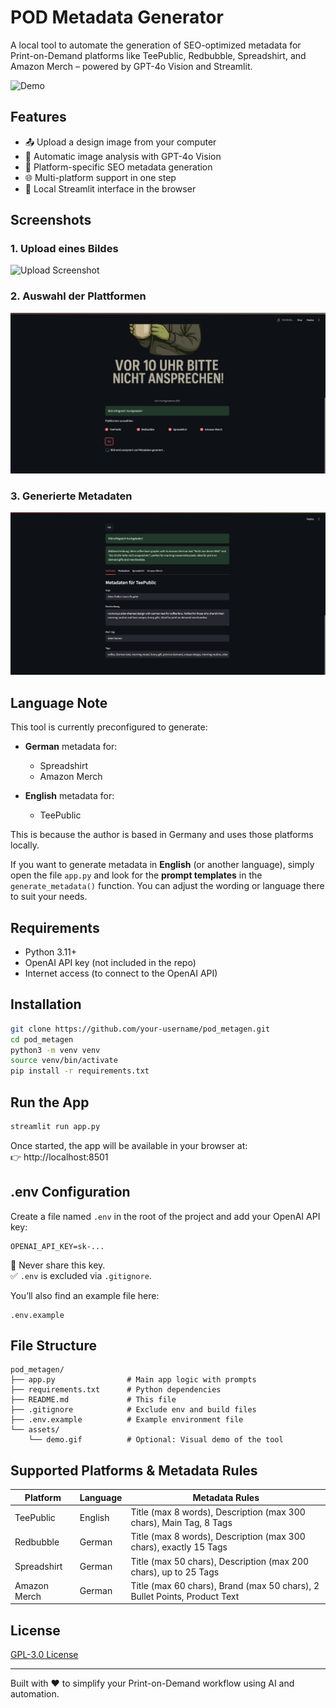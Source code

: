 # POD Metadata Generator

A local tool to automate the generation of SEO-optimized metadata for Print-on-Demand platforms like TeePublic, Redbubble, Spreadshirt, and Amazon Merch – powered by GPT-4o Vision and Streamlit.

![Demo](assets/demo.gif)

## Features

- 📤 Upload a design image from your computer
- 🤖 Automatic image analysis with GPT-4o Vision
- 📝 Platform-specific SEO metadata generation
- 🌐 Multi-platform support in one step
- 🧠 Local Streamlit interface in the browser


## Screenshots

### 1. Upload eines Bildes
![Upload Screenshot](assets/screenshot_1.png)

### 2. Auswahl der Plattformen
![Platform Selection Screenshot](assets/screenshot_2.png)

### 3. Generierte Metadaten
![Generated Metadata Screenshot](assets/screenshot_3.png)



## Language Note

This tool is currently preconfigured to generate:

- **German** metadata for:
  - Spreadshirt
  - Amazon Merch

- **English** metadata for:
  - TeePublic

This is because the author is based in Germany and uses those platforms locally.

If you want to generate metadata in **English** (or another language), simply open the file `app.py` and look for the **prompt templates** in the `generate_metadata()` function. You can adjust the wording or language there to suit your needs.

## Requirements

- Python 3.11+
- OpenAI API key (not included in the repo)
- Internet access (to connect to the OpenAI API)

## Installation

```bash
git clone https://github.com/your-username/pod_metagen.git
cd pod_metagen
python3 -m venv venv
source venv/bin/activate
pip install -r requirements.txt
```

## Run the App

```bash
streamlit run app.py
```

Once started, the app will be available in your browser at:  
👉 http://localhost:8501

## .env Configuration

Create a file named `.env` in the root of the project and add your OpenAI API key:

```
OPENAI_API_KEY=sk-...
```

🚫 Never share this key.  
✅ `.env` is excluded via `.gitignore`.

You’ll also find an example file here:
```
.env.example
```

## File Structure

```
pod_metagen/
├── app.py                # Main app logic with prompts
├── requirements.txt      # Python dependencies
├── README.md             # This file
├── .gitignore            # Exclude env and build files
├── .env.example          # Example environment file
└── assets/
    └── demo.gif          # Optional: Visual demo of the tool
```

## Supported Platforms & Metadata Rules

| Platform       | Language | Metadata Rules                                                                 |
|----------------|----------|---------------------------------------------------------------------------------|
| TeePublic      | English  | Title (max 8 words), Description (max 300 chars), Main Tag, 8 Tags             |
| Redbubble      | German   | Title (max 8 words), Description (max 300 chars), exactly 15 Tags              |
| Spreadshirt    | German   | Title (max 50 chars), Description (max 200 chars), up to 25 Tags              |
| Amazon Merch   | German   | Title (max 60 chars), Brand (max 50 chars), 2 Bullet Points, Product Text     |

## License

[GPL-3.0 License](LICENSE)

---

Built with ❤️ to simplify your Print-on-Demand workflow using AI and automation.
